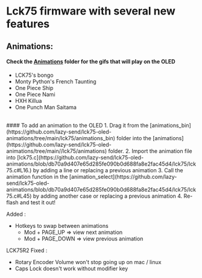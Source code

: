 # Lck75 firmware with several new features

## Animations: <br/>
#### Check the [Animations](https://github.com/lazy-send/lck75-oled-animations/tree/main/animations) folder for the gifs that will play on the OLED 
- LCK75's bongo
- Monty Python's French Taunting
- One Piece Ship
- One Piece Nami
- HXH Killua
- One Punch Man Saitama
<br/>
#### To add an animation to the OLED
 1. Drag it from the [animations_bin](https://github.com/lazy-send/lck75-oled-animations/tree/main/lck75/animations_bin) folder into the [animations](https://github.com/lazy-send/lck75-oled-animations/tree/main//lck75/animations) folder.
 2. Import the animation file into  [lck75.c](https://github.com/lazy-send/lck75-oled-animations/blob/db70a9d407e65d285fe090b0d688fa8e2fac45d4/lck75/lck75.c#L16.) by adding a line or replacing a previous animation
 3. Call the animation function in the [animation_select](https://github.com/lazy-send/lck75-oled-animations/blob/db70a9d407e65d285fe090b0d688fa8e2fac45d4/lck75/lck75.c#L45) by adding another case or replacing a previous animation
4. Re-flash and test it out!

Added : 
- Hotkeys to swap between animations
   - Mod + PAGE_UP => view next animation
   - Mod + PAGE_DOWN => view previous animation

LCK75R2 Fixed : 
 - Rotary Encoder Volume won't stop going up on mac / linux
 - Caps Lock doesn't work without modifier key
